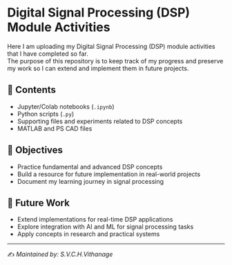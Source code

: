 # Digital Signal Processing (DSP) Module Activities

Here I am uploading my Digital Signal Processing (DSP) module activities that I have completed so far.  
The purpose of this repository is to keep track of my progress and preserve my work so I can extend and implement them in future projects.

## 📂 Contents
- Jupyter/Colab notebooks (`.ipynb`)
- Python scripts (`.py`)
- Supporting files and experiments related to DSP concepts
- MATLAB and PS CAD files

## 🎯 Objectives
- Practice fundamental and advanced DSP concepts
- Build a resource for future implementation in real-world projects
- Document my learning journey in signal processing

## 🚀 Future Work
- Extend implementations for real-time DSP applications
- Explore integration with AI and ML for signal processing tasks
- Apply concepts in research and practical systems

---

✍️ *Maintained by: S.V.C.H.Vithanage*
